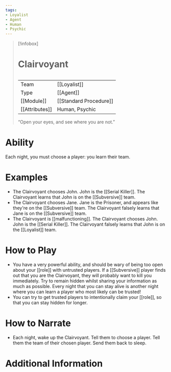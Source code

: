 ```yaml
---
tags:
- Loyalist
- Agent
- Human
- Psychic
---
```

> [!infobox]
> # Clairvoyant
> ######
> |  |  |
> | ---- | ---- |
> | Team | [[Loyalist]] |
> | Type | [[Agent]] |
> | [[Module]] | [[Standard Procedure]] |
> | [[Attributes]] | Human, Psychic |
>  “Open your eyes, and see where you are not.”
# Ability
Each night, you must choose a player: you learn their team.

# Examples
- The Clairvoyant chooses John. John is the [[Serial Killer]]. The Clairvoyant learns that John is on the [[Subversive]] team.
- The Clairvoyant chooses Jane. Jane is the Prisoner, and appears like they're on the [[Subversive]] team. The Clairvoyant falsely learns that Jane is on the [[Subversive]] team.
- The Clairvoyant is [[malfunctioning]]. The Clairvoyant chooses John. John is the [[Serial Killer]]. The Clairvoyant falsely learns that John is on the [[Loyalist]] team.

# How to Play
- You have a very powerful ability, and should be wary of being too open about your [[role]] with untrusted players. If a [[Subversive]] player finds out that you are the Clairvoyant, they will probably want to kill you immediately. Try to remain hidden whilst sharing your information as much as possible. Every night that you can stay alive is another night where you can learn a player who most likely can be trusted!
- You can try to get trusted players to intentionally claim your [[role]], so that you can stay hidden for longer.

# How to Narrate
- Each night, wake up the Clairvoyant. Tell them to choose a player. Tell them the team of their chosen player. Send them back to sleep.

# Additional Information
